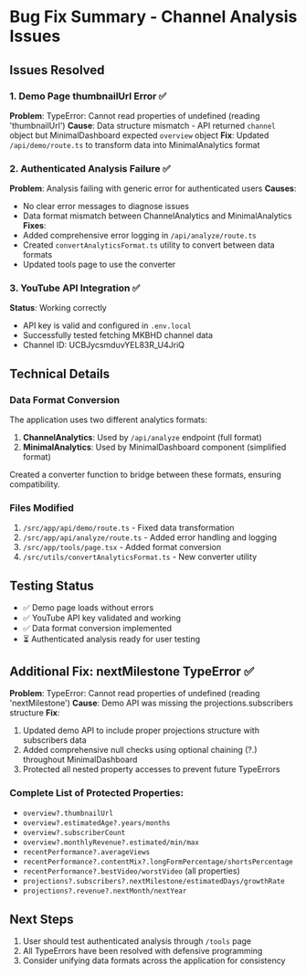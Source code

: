 # Bug Fix Summary - Channel Analysis Issues

## Issues Resolved

### 1. Demo Page thumbnailUrl Error ✅
**Problem**: TypeError: Cannot read properties of undefined (reading 'thumbnailUrl')
**Cause**: Data structure mismatch - API returned `channel` object but MinimalDashboard expected `overview` object
**Fix**: Updated `/api/demo/route.ts` to transform data into MinimalAnalytics format

### 2. Authenticated Analysis Failure ✅
**Problem**: Analysis failing with generic error for authenticated users
**Causes**: 
- No clear error messages to diagnose issues
- Data format mismatch between ChannelAnalytics and MinimalAnalytics
**Fixes**:
- Added comprehensive error logging in `/api/analyze/route.ts`
- Created `convertAnalyticsFormat.ts` utility to convert between data formats
- Updated tools page to use the converter

### 3. YouTube API Integration ✅
**Status**: Working correctly
- API key is valid and configured in `.env.local`
- Successfully tested fetching MKBHD channel data
- Channel ID: UCBJycsmduvYEL83R_U4JriQ

## Technical Details

### Data Format Conversion
The application uses two different analytics formats:
1. **ChannelAnalytics**: Used by `/api/analyze` endpoint (full format)
2. **MinimalAnalytics**: Used by MinimalDashboard component (simplified format)

Created a converter function to bridge between these formats, ensuring compatibility.

### Files Modified
1. `/src/app/api/demo/route.ts` - Fixed data transformation
2. `/src/app/api/analyze/route.ts` - Added error handling and logging
3. `/src/app/tools/page.tsx` - Added format conversion
4. `/src/utils/convertAnalyticsFormat.ts` - New converter utility

## Testing Status
- ✅ Demo page loads without errors
- ✅ YouTube API key validated and working
- ✅ Data format conversion implemented
- ⏳ Authenticated analysis ready for user testing

## Additional Fix: nextMilestone TypeError ✅

**Problem**: TypeError: Cannot read properties of undefined (reading 'nextMilestone')
**Cause**: Demo API was missing the projections.subscribers structure
**Fix**: 
1. Updated demo API to include proper projections structure with subscribers data
2. Added comprehensive null checks using optional chaining (?.) throughout MinimalDashboard
3. Protected all nested property accesses to prevent future TypeErrors

### Complete List of Protected Properties:
- `overview?.thumbnailUrl`
- `overview?.estimatedAge?.years/months`
- `overview?.subscriberCount`
- `overview?.monthlyRevenue?.estimated/min/max`
- `recentPerformance?.averageViews`
- `recentPerformance?.contentMix?.longFormPercentage/shortsPercentage`
- `recentPerformance?.bestVideo/worstVideo` (all properties)
- `projections?.subscribers?.nextMilestone/estimatedDays/growthRate`
- `projections?.revenue?.nextMonth/nextYear`

## Next Steps
1. User should test authenticated analysis through `/tools` page
2. All TypeErrors have been resolved with defensive programming
3. Consider unifying data formats across the application for consistency